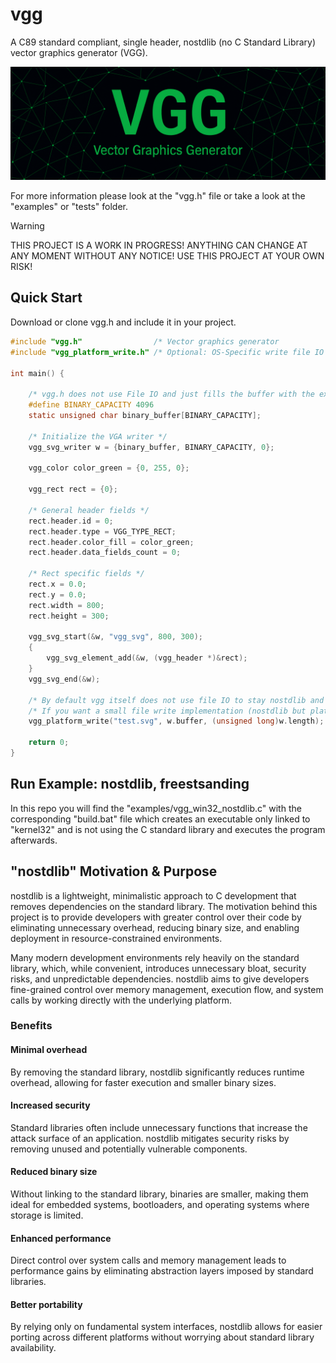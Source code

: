# vgg
A C89 standard compliant, single header, nostdlib (no C Standard Library) vector graphics generator (VGG).

<p align="center">
<a href="https://github.com/nickscha/vgg"><img src="assets/vgg.png"></a>
</p>

For more information please look at the "vgg.h" file or take a look at the "examples" or "tests" folder.

> [!WARNING]
> THIS PROJECT IS A WORK IN PROGRESS! ANYTHING CAN CHANGE AT ANY MOMENT WITHOUT ANY NOTICE! USE THIS PROJECT AT YOUR OWN RISK!

## Quick Start

Download or clone vgg.h and include it in your project.

```C
#include "vgg.h"                /* Vector graphics generator                */
#include "vgg_platform_write.h" /* Optional: OS-Specific write file IO API */

int main() {

    /* vgg.h does not use File IO and just fills the buffer with the executable file data */
    #define BINARY_CAPACITY 4096
    static unsigned char binary_buffer[BINARY_CAPACITY];

    /* Initialize the VGA writer */
    vgg_svg_writer w = {binary_buffer, BINARY_CAPACITY, 0};

    vgg_color color_green = {0, 255, 0};

    vgg_rect rect = {0};

    /* General header fields */
    rect.header.id = 0;
    rect.header.type = VGG_TYPE_RECT;
    rect.header.color_fill = color_green;
    rect.header.data_fields_count = 0;

    /* Rect specific fields */
    rect.x = 0.0;
    rect.y = 0.0;
    rect.width = 800;
    rect.height = 300;

    vgg_svg_start(&w, "vgg_svg", 800, 300);
    {
        vgg_svg_element_add(&w, (vgg_header *)&rect);
    }
    vgg_svg_end(&w);

    /* By default vgg itself does not use file IO to stay nostdlib and platform independant                                */
    /* If you want a small file write implementation (nostdlib but platform dependant) than include "vgg_platform_write.h" */
    vgg_platform_write("test.svg", w.buffer, (unsigned long)w.length);

    return 0;
}
```

## Run Example: nostdlib, freestsanding

In this repo you will find the "examples/vgg_win32_nostdlib.c" with the corresponding "build.bat" file which
creates an executable only linked to "kernel32" and is not using the C standard library and executes the program afterwards.

## "nostdlib" Motivation & Purpose

nostdlib is a lightweight, minimalistic approach to C development that removes dependencies on the standard library. The motivation behind this project is to provide developers with greater control over their code by eliminating unnecessary overhead, reducing binary size, and enabling deployment in resource-constrained environments.

Many modern development environments rely heavily on the standard library, which, while convenient, introduces unnecessary bloat, security risks, and unpredictable dependencies. nostdlib aims to give developers fine-grained control over memory management, execution flow, and system calls by working directly with the underlying platform.

### Benefits

#### Minimal overhead
By removing the standard library, nostdlib significantly reduces runtime overhead, allowing for faster execution and smaller binary sizes.

#### Increased security
Standard libraries often include unnecessary functions that increase the attack surface of an application. nostdlib mitigates security risks by removing unused and potentially vulnerable components.

#### Reduced binary size
Without linking to the standard library, binaries are smaller, making them ideal for embedded systems, bootloaders, and operating systems where storage is limited.

#### Enhanced performance
Direct control over system calls and memory management leads to performance gains by eliminating abstraction layers imposed by standard libraries.

#### Better portability
By relying only on fundamental system interfaces, nostdlib allows for easier porting across different platforms without worrying about standard library availability.
